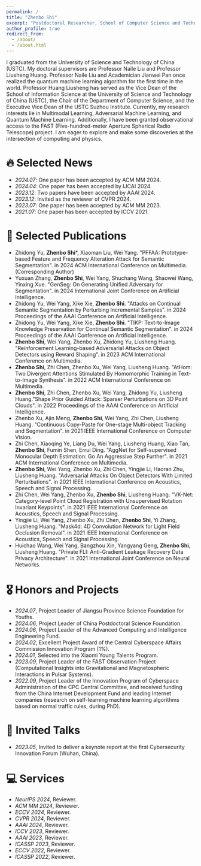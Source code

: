 ```yaml
---
permalink: /
title: "Zhenbo Shi"
excerpt: "Postdoctoral Researcher, School of Computer Science and Technology, University of Science and Technology of China."
author_profile: true
redirect_from: 
  - /about/
  - /about.html
---
```



<span class='anchor' id='about-me'></span>

I graduated from the University of Science and Technology of China (USTC). 
My doctoral supervisors are Professor Naile Liu and Professor Liusheng Huang. 
Professor Naile Liu and Academician Jianwei Pan once realized the quantum machine learning algorithm for the first time in the world.
Professor Huang Liusheng has served as the Vice Dean of the School of Information Science at the University of Science and Technology of China (USTC), the Chair of the Department of Computer Science, and the Executive Vice Dean of the USTC Suzhou Institute.
Currently, my research interests lie in Multimodal Learning, Adversarial Machine Learning, and Quantum Machine Learning. Additionally, I have been granted observational access to the FAST (Five-hundred-meter Aperture Spherical Radio Telescope) project. I am eager to explore and make some discoveries at the intersection of computing and physics.


# 🔥 Selected News

- *2024.07*: One paper has been accepted by ACM MM 2024.
- *2024.04*: One paper has been accepted by IJCAI 2024.
- *2023.12*: Two papers have been accepted by AAAI 2024.
- *2023.12*: Invited as the reviewer of CVPR 2024.
- *2023.07*: One paper has been accepted by ACM MM 2023.
- *2021.07*: One paper has been accepted by ICCV 2021.

# 📝 Selected Publications 

- Zhidong Yu, **Zhenbo Shi***, Xiaoman Liu, Wei Yang. "PFFAA: Prototype-based Feature and Frequency Alteration Attack for Semantic Segmentation". in 2024 ACM International Conference on Multimedia. (Corresponding Author)
- Yuxuan Zhang, **Zhenbo Shi**, Wei Yang, Shuchang Wang, Shaowei Wang, Yinxing Xue. "GenSeg: On Generating Unified Adversary for Segmentation". in 2024 International Joint Conference on Artificial Intelligence.
- Zhidong Yu, Wei Yang, Xike Xie, **Zhenbo Shi**. "Attacks on Continual Semantic Segmentation by Perturbing Incremental Samples". in 2024 Proceedings of the AAAI Conference on Artificial Intelligence.
- Zhidong Yu, Wei Yang, Xike Xie, **Zhenbo Shi**. "TIKP: Text-to-Image Knowledge Preservation for Continual Semantic Segmentation". in 2024 Proceedings of the AAAI Conference on Artificial Intelligence. 
- **Zhenbo Shi**, Wei Yang, Zhenbo Xu, Zhidong Yu, Liusheng Huang. "Reinforcement Learning-based Adversarial Attacks on Object Detectors using Reward Shaping". in 2023 ACM International Conference on Multimedia.
- **Zhenbo Shi**, Zhi Chen, Zhenbo Xu, Wei Yang, Liusheng Huang. "AtHom: Two Divergent Attentions Stimulated By Homomorphic Training in Text-to-Image Synthesis". in 2022 ACM International Conference on Multimedia.
- **Zhenbo Shi**, Zhi Chen, Zhenbo Xu, Wei Yang, Zhidong Yu, Liusheng Huang."Shape Prior Guided Attack: Sparser Perturbations on 3D Point Clouds". in 2022 Proceedings of the AAAI Conference on Artificial Intelligence.
- Zhenbo Xu, Ajin Meng, **Zhenbo Shi**, Wei Yang, Zhi Chen, Liusheng Huang. "Continuous Copy-Paste for One-stage Multi-object Tracking and Segmentation". in 2021 IEEE International Conference on Computer Vision.
- Zhi Chen, Xiaoqing Ye, Liang Du, Wei Yang, Liusheng Huang, Xiao Tan, **Zhenbo Shi**, Fumin Shen, Errui Ding. "AggNet for Self-supervised Monocular Depth Estimation: Go An Aggressive Step Further". in 2021 ACM International Conference on Multimedia.
- **Zhenbo Shi**, Wei Yang, Zhenbo Xu, Zhi Chen, Yingjie Li, Haoran Zhu, Liusheng Huang. "Adversarial Attacks On Object Detectors With Limited Perturbations". in 2021 IEEE International Conference on Acoustics, Speech and Signal Processing.
- Zhi Chen, Wei Yang, Zhenbo Xu, **Zhenbo Shi**, Liusheng Huang. "VK-Net: Category-level Point Cloud Registration with Unsupervised Rotation Invariant Keypoints". in 2021 IEEE International Conference on Acoustics, Speech and Signal Processing.
- Yingjie Li, Wei Yang, Zhenbo Xu, Zhi Chen, **Zhenbo Shi**, Yi Zhang, Liusheng Huang. "Mask4d: 4D Convolution Network for Light Field Occlusion Removal". in 2021 IEEE International Conference on Acoustics, Speech and Signal Processing.
- Huichao Wang, Wei Yang, Bangzhou Xin, Yangyang Geng, **Zhenbo Shi**, Liusheng Huang. "Private FLI: Anti-Gradient Leakage Recovery Data Privacy Architecture". in 2021 International Joint Conference on Neural Networks.


# 🎖 Honors and Projects
- *2024.07*, Project Leader of Jiangsu Province Science Foundation for Youths.
- *2024.06*, Project Leader of China Postdoctoral Science Foundation.
- *2024.06*, Project Leader of the Advanced Computing and Intelligence Engineering Fund.
- *2024.02*, Excellent Project Award of the Central Cyberspace Affairs Commission Innovation Program (1%).
- *2024.01*, Selected into the Xiaomi Young Talents Program.
- *2023.09*, Project Leader of the FAST Observation Project (Computational Insights into Gravitational and Magnetospheric Interactions in Pulsar Systems).
- *2022.09*, Project Leader of the Innovation Program of Cyberspace Administration of the CPC Central Committee, and received funding from the China Internet Development Fund and leading Internet companies (research on self-learning machine learning algorithms based on normal traffic rules, during PhD).


# 💬 Invited Talks
- *2023.05*, Invited to deliver a keynote report at the first Cybersecurity Innovation Forum (Wuhan, China).

# 💻 Services
- *NeurIPS 2024*, Reviewer.
- *ACM MM 2024*, Reviewer.
- *ECCV 2024*, Reviewer.
- *CVPR 2024*, Reviewer.
- *AAAI 2024*, Reviewer.
- *ICCV 2023*, Reviewer.
- *AAAI 2023*, Reviewer.
- *ICASSP 2023*, Reviewer.
- *ECCV 2022*, Reviewer.
- *ICASSP 2022*, Reviewer.

